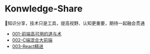 # Konwledge-Share
🦁知识分享，技术只是工具，提高视野、认知更重要，期待一起融会贯通

+ [001-前端高可用的道与术](001-前端高可用的道与术.md)
+ [002-C端混合大前端](002-C端混合大前端.md)
+ [003-React精进](003-React精进.md)